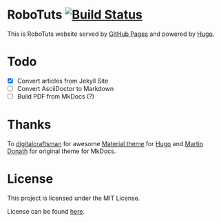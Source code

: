 # RoboTuts [![Build Status](https://travis-ci.org/robotuts/robotuts.github.io.svg?branch=source)](https://travis-ci.org/robotuts/robotuts.github.io)

This is RoboTuts website served by [GitHub Pages][gh-pages] and powered by
[Hugo][hugo].

# Todo

- [x] Convert articles from Jekyll Site
- [ ] Convert AsciiDoctor to Markdown
- [ ] Build PDF from MkDocs (?)

# Thanks

To [digitalcraftsman][digitalcraftsman] for awesome [Material theme][hugo-material] for
[Hugo][hugo] and [Martin Donath][squidfunk] for original theme for MkDocs.

# License

This project is licensed under the MIT License.

License can be found
[here](LICENSE).

[gh-pages]: https://pages.github.com/
[hugo]: http://gohugo.io/
[hugo-material]: https://github.com/digitalcraftsman/hugo-material-docs
[squidfunk]: https://github.com/squidfunk
[digitalcraftsman]: https://github.com/digitalcraftsman
[license]: https://github.com/robotuts/robotuts-docs/blob/master/
